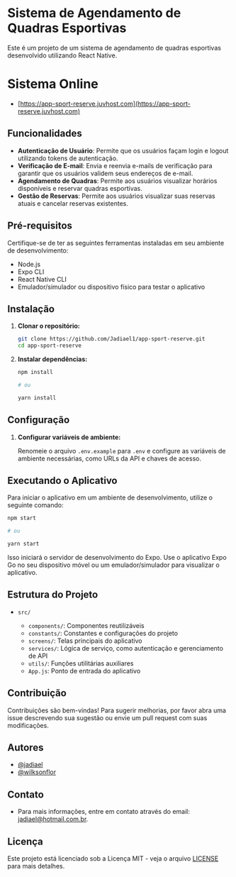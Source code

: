 # Sistema de Agendamento de Quadras Esportivas

Este é um projeto de um sistema de agendamento de quadras esportivas desenvolvido utilizando React Native.

# Sistema Online
- [https://app-sport-reserve.juvhost.com](https://app-sport-reserve.juvhost.com)

## Funcionalidades

- **Autenticação de Usuário**: Permite que os usuários façam login e logout utilizando tokens de autenticação.
- **Verificação de E-mail**: Envia e reenvia e-mails de verificação para garantir que os usuários validem seus endereços de e-mail.
- **Agendamento de Quadras**: Permite aos usuários visualizar horários disponíveis e reservar quadras esportivas.
- **Gestão de Reservas**: Permite aos usuários visualizar suas reservas atuais e cancelar reservas existentes.

## Pré-requisitos

Certifique-se de ter as seguintes ferramentas instaladas em seu ambiente de desenvolvimento:

- Node.js
- Expo CLI
- React Native CLI
- Emulador/simulador ou dispositivo físico para testar o aplicativo

## Instalação

1. **Clonar o repositório:**

   ```bash
   git clone https://github.com/Jadiael1/app-sport-reserve.git
   cd app-sport-reserve
   ```

2. **Instalar dependências:**

   ```bash
   npm install

   # ou

   yarn install
   ```

## Configuração

1. **Configurar variáveis de ambiente:**

   Renomeie o arquivo `.env.example` para `.env` e configure as variáveis de ambiente necessárias, como URLs da API e chaves de acesso.

## Executando o Aplicativo

Para iniciar o aplicativo em um ambiente de desenvolvimento, utilize o seguinte comando:

```bash
npm start

# ou

yarn start
```

Isso iniciará o servidor de desenvolvimento do Expo. Use o aplicativo Expo Go no seu dispositivo móvel ou um emulador/simulador para visualizar o aplicativo.

## Estrutura do Projeto

- `src/`

  - `components/`: Componentes reutilizáveis
  - `constants/`: Constantes e configurações do projeto
  - `screens/`: Telas principais do aplicativo
  - `services/`: Lógica de serviço, como autenticação e gerenciamento de API
  - `utils/`: Funções utilitárias auxiliares
  - `App.js`: Ponto de entrada do aplicativo

## Contribuição

Contribuições são bem-vindas! Para sugerir melhorias, por favor abra uma issue descrevendo sua sugestão ou envie um pull request com suas modificações.

## Autores

- [@jadiael](https://github.com/Jadiael1)
- [@wilksonflor](https://github.com/Wilksonflor)

## Contato

- Para mais informações, entre em contato através do email: jadiael@hotmail.com.br.

## Licença

Este projeto está licenciado sob a Licença MIT - veja o arquivo [LICENSE](./LICENSE) para mais detalhes.
